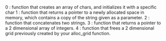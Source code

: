 0 : function that creates an array of chars, and initializes it with a specific char
1 : function that returns a pointer to a newly allocated space in memory, which contains a copy of the string given as a parameter.
2 : function that concatenates two strings.
3 : function that returns a pointer to a 2 dimensional array of integers.
4 : function that frees a 2 dimensional grid previously created by your alloc_grid function.
